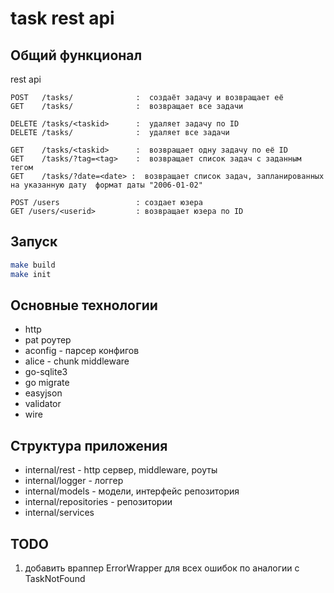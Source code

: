 # task rest api

## Общий функционал

rest api
```
POST   /tasks/              :  создаёт задачу и возвращает её 
GET    /tasks/              :  возвращает все задачи

DELETE /tasks/<taskid>      :  удаляет задачу по ID
DELETE /tasks/              :  удаляет все задачи

GET    /tasks/<taskid>      :  возвращает одну задачу по её ID
GET    /tasks/?tag=<tag>    :  возвращает список задач с заданным тегом
GET    /tasks/?date=<date> :  возвращает список задач, запланированных на указанную дату  формат даты "2006-01-02"

POST /users                 : создает юзера
GET /users/<userid>         : возвращает юзера по ID
```

## Запуск

```bash
make build
make init
```

## Основные технологии

- http 
- pat роутер
- aconfig - парсер конфигов 
- alice - chunk middleware
- go-sqlite3
- go migrate
- easyjson
- validator
- wire 


## Структура приложения

- internal/rest - http сервер, middleware, роуты
- internal/logger - логгер
- internal/models - модели, интерфейс репозитория
- internal/repositories - репозитории
- internal/services

## TODO 

1. добавить враппер ErrorWrapper для всех ошибок по аналогии с TaskNotFound
